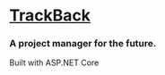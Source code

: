 <h1><a href="http://trackbackui.azurewebsites.net/">TrackBack</a></h1>
<h3>A project manager for the future.</h3>

<p>Built with ASP.NET Core</p>
